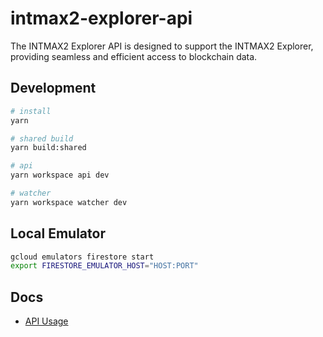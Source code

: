 # intmax2-explorer-api

The INTMAX2 Explorer API is designed to support the INTMAX2 Explorer, providing seamless and efficient access to blockchain data.

## Development

```sh
# install
yarn

# shared build
yarn build:shared

# api
yarn workspace api dev

# watcher
yarn workspace watcher dev
```

## Local Emulator

```sh
gcloud emulators firestore start
export FIRESTORE_EMULATOR_HOST="HOST:PORT"
```

## Docs

- [API Usage](./docs/api.md)